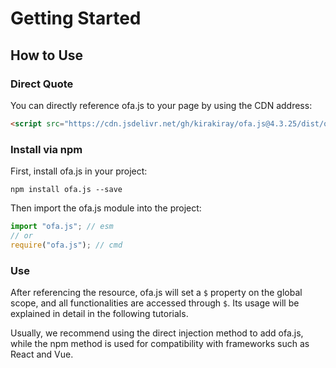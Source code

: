 # Getting Started
## How to Use
### Direct Quote

You can directly reference ofa.js to your page by using the CDN address: 

```html
<script src="https://cdn.jsdelivr.net/gh/kirakiray/ofa.js@4.3.25/dist/ofa.js"></script>
```

### Install via npm

First, install ofa.js in your project: 

```shell
npm install ofa.js --save
```

Then import the ofa.js module into the project:

```javascript
import "ofa.js"; // esm
// or
require("ofa.js"); // cmd
```

### Use

After referencing the resource, ofa.js will set a `$` property on the global scope, and all functionalities are accessed through `$`. Its usage will be explained in detail in the following tutorials.

Usually, we recommend using the direct injection method to add ofa.js, while the npm method is used for compatibility with frameworks such as React and Vue.

